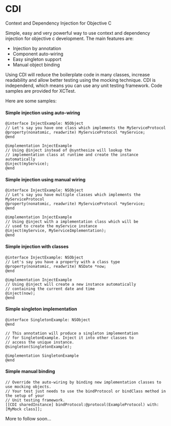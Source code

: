 CDI
===

Context and Dependency Injection for Objective C

Simple, easy and very powerful way to use context and dependency injection for objective c development. The main features are:
* Injection by annotation
* Component auto-wiring
* Easy singleton support
* Manual object binding

Using CDI will reduce the boilerplate code in many classes, increase readability and allow better testing using the mocking technique. CDI is independend, which means you can use any unit testing framework. Code samples are provided for XCTest.

Here are some samples:

#### Simple injection using auto-wiring ####

    @interface InjectExample: NSObject
    // Let's say you have one class which implements the MyServiceProtocol
    @property(nonatomic, readwrite) MyServiceProtocol *myService;
    @end
    
    @implementation InjectExample
    // Using @inject instead of @synthesize will lookup the 
    // implementation class at runtime and create the instance automatically
    @inject(myService);
    @end

#### Simple injection using manual wiring ####

    @interface InjectExample: NSObject
    // Let's say you have multiple classes which implements the MyServiceProtocol
    @property(nonatomic, readwrite) MyServiceProtocol *myService;
    @end
    
    @implementation InjectExample
    // Using @inject with a implementation class which will be
    // used to create the myService instance 
    @inject(myService, MyServiceImplementation);
    @end
    
#### Simple injection with classes ####
    @interface InjectExample: NSObject
    // Let's say you have a property with a class type
    @property(nonatomic, readwrite) NSDate *now;
    @end
    
    @implementation InjectExample
    // Using @inject will create a new instance automatically
    // containing the current date and time 
    @inject(now);
    @end
    
#### Simple singleton implementation ####
    @interface SingletonExample: NSObject
    @end
    
    // This annotation will produce a singleton implementation
    // for SingletonExample. Inject it into other classes to
    // access the unique instance.
    @singleton(SingletonExample);
    
    @implementation SingletonExample
    @end
    
#### Simple manual binding ####
    
    // Override the auto-wiring by binding new implementation classes to use mocking objects.
    // Your test just needs to use the bindProtocol or bindClass method in the setup of your
    // Unit testing framework.
    [[CDI sharedInstance] bindProtocol:@protocol(ExampleProtocol) with:[MyMock class]];

More to follow soon...
